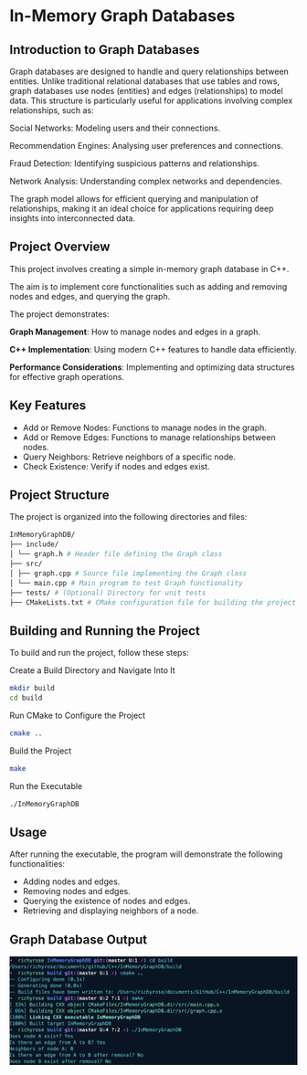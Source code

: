 # In-Memory Graph Databases

## Introduction to Graph Databases

Graph databases are designed to handle and query relationships between entities. Unlike traditional relational databases that use tables and rows, graph databases use nodes (entities) and edges (relationships) to model data. This structure is particularly useful for applications involving complex relationships, such as:

Social Networks: Modeling users and their connections.

Recommendation Engines: Analysing user preferences and connections.

Fraud Detection: Identifying suspicious patterns and relationships.

Network Analysis: Understanding complex networks and dependencies.

The graph model allows for efficient querying and manipulation of relationships, making it an ideal choice for applications requiring deep insights into interconnected data.

## Project Overview

This project involves creating a simple in-memory graph database in C++. 

The aim is to implement core functionalities such as adding and removing nodes and edges, and querying the graph. 

The project demonstrates:

**Graph Management**: How to manage nodes and edges in a graph.

**C++ Implementation**: Using modern C++ features to handle data efficiently.

**Performance Considerations**: Implementing and optimizing data structures for effective graph operations.

## Key Features

- Add or Remove Nodes: Functions to manage nodes in the graph.
- Add or Remove Edges: Functions to manage relationships between nodes.
- Query Neighbors: Retrieve neighbors of a specific node.
- Check Existence: Verify if nodes and edges exist.

## Project Structure

The project is organized into the following directories and files:

```makefile
InMemoryGraphDB/
├── include/
│ └── graph.h # Header file defining the Graph class
├── src/
│ ├── graph.cpp # Source file implementing the Graph class
│ └── main.cpp # Main program to test Graph functionality
├── tests/ # (Optional) Directory for unit tests
├── CMakeLists.txt # CMake configuration file for building the project
```

## Building and Running the Project

To build and run the project, follow these steps:

Create a Build Directory and Navigate Into It

```sh
mkdir build
cd build
```

Run CMake to Configure the Project

```sh
cmake ..
```

Build the Project

```sh
make
```

Run the Executable

```sh
./InMemoryGraphDB
```

## Usage

After running the executable, the program will demonstrate the following functionalities:

- Adding nodes and edges.
- Removing nodes and edges.
- Querying the existence of nodes and edges.
- Retrieving and displaying neighbors of a node.

## Graph Database Output

![Graph Database Screenshot](images/graph-database.png)
